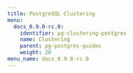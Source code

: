 ```yaml
---
title: PostgreSQL Clustering
menu:
  docs_0.9.0-rc.0:
    identifier: pg-clustering-postgres
    name: Clustering
    parent: pg-postgres-guides
    weight: 20
menu_name: docs_0.9.0-rc.0
---
```

